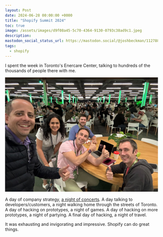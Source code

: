 ```yaml
---
layout: Post
date: 2024-06-28 00:00:00 +0000
title: "Shopify Summit 2024"
toc: true
image: /assets/images/d9f08a45-5c70-4364-9130-0793c38ad9c1.jpeg
description: 
mastodon_social_status_url: https://mastodon.social/@joshbeckman/112788933052679041
tags: 
  - shopify
---
```




I spent the week in Toronto's Enercare Center, talking to hundreds of the thousands of people there with me.

![IMG_3257](/assets/images/d9f08a45-5c70-4364-9130-0793c38ad9c1.jpeg)

A day of company strategy, [a night of concerts](/blog/attending/the-roots-weezer-girl-talk-at-budweiser-stage). A day talking to developers/customers, a night walking home through the streets of Toronto. A day of hacking on prototypes, a night of games. A day of hacking on more prototypes, a night of partying. A final day of hacking, a night of travel.

It was exhausting and invigorating and impressive. Shopify can do great things.
